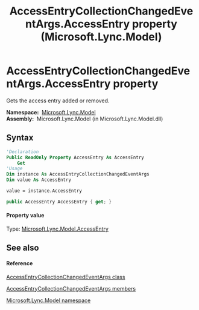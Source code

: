 ﻿---
title: AccessEntryCollectionChangedEventArgs.AccessEntry property  (Microsoft.Lync.Model)
TOCTitle: 'AccessEntry property '
ms:assetid: P:Microsoft.Lync.Model.AccessEntryCollectionChangedEventArgs.AccessEntry_DI_3_UC_OCS14MrefLyncWPF
ms:mtpsurl: https://msdn.microsoft.com/en-us/library/microsoft.lync.model.accessentrycollectionchangedeventargs.accessentry_di_3_uc_ocs14mreflyncwpf(v=office.15)
ms:contentKeyID: 48591780
ms.date: 07/28/2014
mtps_version: v=office.15
f1_keywords:
- Microsoft.Lync.Model.AccessEntryCollectionChangedEventArgs.AccessEntry
dev_langs:
- CSharp
- JScript
- VB
- other
---

# AccessEntryCollectionChangedEventArgs.AccessEntry property

Gets the access entry added or removed.

**Namespace:**  [Microsoft.Lync.Model](microsoft-lync-model-namespace_2.md)  
**Assembly:**  Microsoft.Lync.Model (in Microsoft.Lync.Model.dll)

## Syntax

``` vb
'Declaration
Public ReadOnly Property AccessEntry As AccessEntry
    Get
'Usage
Dim instance As AccessEntryCollectionChangedEventArgs
Dim value As AccessEntry

value = instance.AccessEntry
```

``` csharp
public AccessEntry AccessEntry { get; }
```

#### Property value

Type: [Microsoft.Lync.Model.AccessEntry](accessentry-class-microsoft-lync-model_2.md)  

## See also

#### Reference

[AccessEntryCollectionChangedEventArgs class](accessentrycollectionchangedeventargs-class-microsoft-lync-model_2.md)

[AccessEntryCollectionChangedEventArgs members](accessentrycollectionchangedeventargs-members-microsoft-lync-model_2.md)

[Microsoft.Lync.Model namespace](microsoft-lync-model-namespace_2.md)

